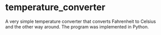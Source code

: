 # temperature_converter
A very simple temperature converter that converts Fahrenheit to Celsius and the other way around. The program was implemented in Python.

